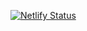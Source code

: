 [![Netlify Status](https://api.netlify.com/api/v1/badges/4ea3d5fe-53cc-414e-9091-7dceb47af7c8/deploy-status)](https://app.netlify.com/sites/relaxed-mayer-c70c60/deploys)